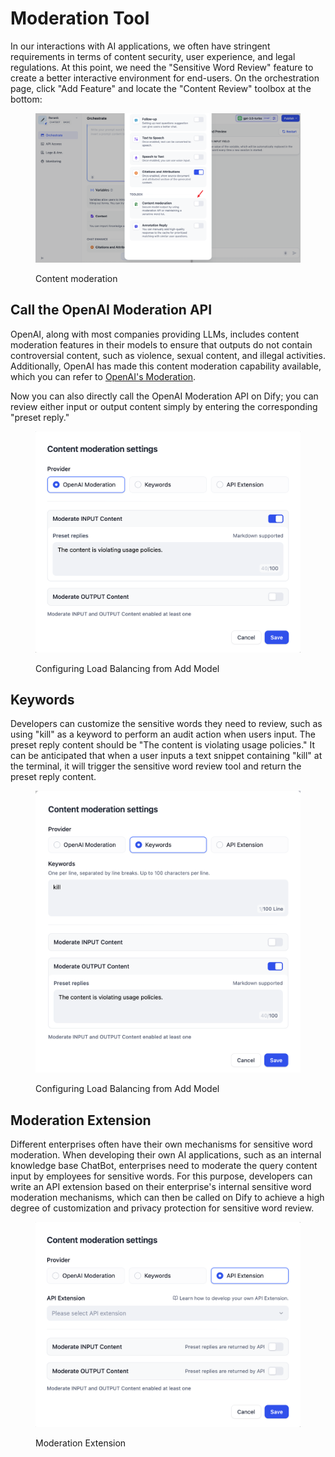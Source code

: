 # Moderation Tool

In our interactions with AI applications, we often have stringent requirements in terms of content security, user experience, and legal regulations. At this point, we need the "Sensitive Word Review" feature to create a better interactive environment for end-users. On the orchestration page, click "Add Feature" and locate the "Content Review" toolbox at the bottom:

<figure><img src="../../../../img/content-moderation.png" alt=""><figcaption><p>Content moderation</p></figcaption></figure>

## Call the OpenAI Moderation API

OpenAI, along with most companies providing LLMs, includes content moderation features in their models to ensure that outputs do not contain controversial content, such as violence, sexual content, and illegal activities. Additionally, OpenAI has made this content moderation capability available, which you can refer to [OpenAI's Moderation](https://platform.openai.com/docs/guides/moderation/overview).

Now you can also directly call the OpenAI Moderation API on Dify; you can review either input or output content simply by entering the corresponding "preset reply."

<figure><img src="../../../../img/content-moderation-settings-openai.png" alt="" width="563"><figcaption><p>Configuring Load Balancing from Add Model</p></figcaption></figure>

## Keywords

Developers can customize the sensitive words they need to review, such as using "kill" as a keyword to perform an audit action when users input. The preset reply content should be "The content is violating usage policies." It can be anticipated that when a user inputs a text snippet containing "kill" at the terminal, it will trigger the sensitive word review tool and return the preset reply content.

<figure><img src="../../../../img/keywords-content-moderation.png" alt="" width="563"><figcaption><p>Configuring Load Balancing from Add Model</p></figcaption></figure>


## Moderation Extension

Different enterprises often have their own mechanisms for sensitive word moderation. When developing their own AI applications, such as an internal knowledge base ChatBot, enterprises need to moderate the query content input by employees for sensitive words. For this purpose, developers can write an API extension based on their enterprise's internal sensitive word moderation mechanisms, which can then be called on Dify to achieve a high degree of customization and privacy protection for sensitive word review.

<figure><img src="../../../../img/moderation-api-extension.png" alt=""><figcaption><p>Moderation Extension</p></figcaption></figure>
